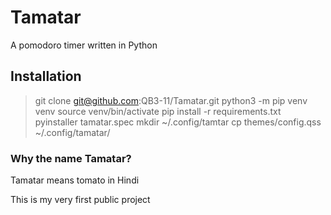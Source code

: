 # Tamatar

A pomodoro timer written in Python

## Installation
> git clone git@github.com:QB3-11/Tamatar.git
> python3 -m pip venv venv
> source venv/bin/activate
> pip install -r requirements.txt
> pyinstaller tamatar.spec
> mkdir ~/.config/tamtar 
> cp themes/config.qss ~/.config/tamatar/

### Why the name Tamatar?

Tamatar means tomato in Hindi

This is my very first public project

